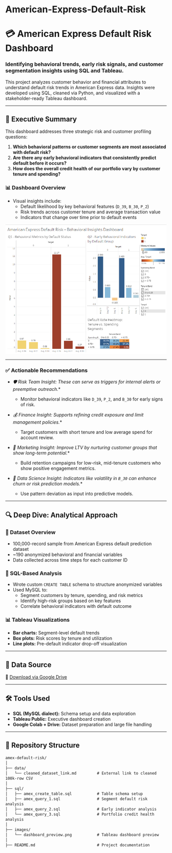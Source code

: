 # American-Express-Default-Risk

# 💳 American Express Default Risk Dashboard

### Identifying behavioral trends, early risk signals, and customer segmentation insights using SQL and Tableau.

This project analyzes customer behavior and financial attributes to understand default risk trends in American Express data. Insights were developed using SQL, cleaned via Python, and visualized with a stakeholder-ready Tableau dashboard.

---

## 🧾 Executive Summary

This dashboard addresses three strategic risk and customer profiling questions:

1. **Which behavioral patterns or customer segments are most associated with default risk?**
2. **Are there any early behavioral indicators that consistently predict default before it occurs?**
3. **How does the overall credit health of our portfolio vary by customer tenure and spending?**

### 📊 Dashboard Overview

- Visual insights include:
  - Default likelihood by key behavioral features (`D_39`, `B_30`, `P_2`)
  - Risk trends across customer tenure and average transaction value
  - Indicators that change over time prior to default events

![Dashboard Preview](images/dashboard_preview.png)

---

### ✅ Actionable Recommendations

- **🛡 Risk Team Insight:* These can serve as triggers for internal alerts or preemptive outreach.**
  - Monitor behavioral indicators like `D_39`, `P_2`, and `B_30` for early signs of risk.
    
- **💰 Finance Insight:* Supports refining credit exposure and limit management policies.**
  - Target customers with short tenure and low average spend for account review.

- **📣 Marketing Insight:* Improve LTV by nurturing customer groups that show long-term potential.**
  - Build retention campaigns for low-risk, mid-tenure customers who show positive engagement metrics.

- **🧠 Data Science Insight:* Indicators like volatility in `B_30` can enhance churn or risk prediction models.**
  - Use pattern deviation as input into predictive models. 

---

## 🔍 Deep Dive: Analytical Approach

### 🧮 Dataset Overview
- 100,000-record sample from American Express default prediction dataset
- ~190 anonymized behavioral and financial variables
- Data collected across time steps for each customer ID

### 💾 SQL-Based Analysis
- Wrote custom `CREATE TABLE` schema to structure anonymized variables
- Used MySQL to:
  - Segment customers by tenure, spending, and risk metrics
  - Identify high-risk groups based on key features
  - Correlate behavioral indicators with default outcome

### 📊 Tableau Visualizations
- **Bar charts:** Segment-level default trends
- **Box plots:** Risk scores by tenure and utilization
- **Line plots:** Pre-default indicator drop-off visualization

---

## 🔗 Data Source

🔗 [Download via Google Drive](./data/cleaned_dataset_link.md) 

---

## 🛠️ Tools Used

- **SQL (MySQL dialect):** Schema setup and data exploration
- **Tableau Public:** Executive dashboard creation
- **Google Colab + Drive:** Dataset preparation and large file handling

---

## 📁 Repository Structure

```
amex-default-risk/
│
├── data/
│   └── cleaned_dataset_link.md         # External link to cleaned 100k-row CSV
│
├── sql/
│   ├── amex_create_table.sql           # Table schema setup
│   ├── amex_query_1.sql                # Segment default risk analysis
│   ├── amex_query_2.sql                # Early indicator analysis
│   └── amex_query_3.sql                # Portfolio credit health analysis
│
├── images/
│   └── dashboard_preview.png           # Tableau dashboard preview
│
├── README.md                           # Project documentation
```
